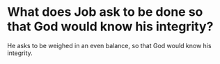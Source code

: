 # What does Job ask to be done so that God would know his integrity?

He asks to be weighed in an even balance, so that God would know his integrity.
